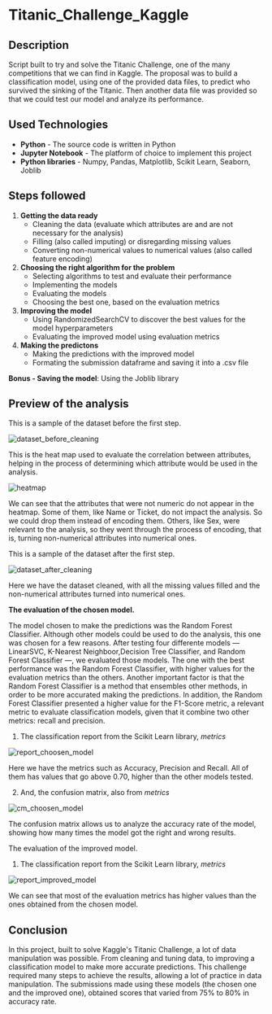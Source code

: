 # Titanic_Challenge_Kaggle

## Description
Script built to try and solve the Titanic Challenge, one of the many competitions that we can find in Kaggle.
The proposal was to build a classification model, using one of the provided data files, to predict who survived the sinking of the Titanic. Then another data file was provided so that we could test our model and analyze its performance.

## Used Technologies
* **Python** - The source code is written in Python
* **Jupyter Notebook** - The platform of choice to implement this project
* **Python libraries** - Numpy, Pandas, Matplotlib, Scikit Learn, Seaborn, Joblib

## Steps followed
1. **Getting the data ready**
    - Cleaning the data (evaluate which attributes are and are not necessary for the analysis)
    - Filling (also called imputing) or disregarding missing values
    - Converting non-numerical values to numerical values (also called feature encoding)
2. **Choosing the right algorithm for the problem**
    - Selecting algorithms to test and evaluate their performance
    - Implementing the models
    - Evaluating the models
    - Choosing the best one, based on the evaluation metrics
3. **Improving the model**
    - Using RandomizedSearchCV to discover the best values for the model hyperparameters
    - Evaluating the improved model using evaluation metrics
4. **Making the predictons**
    - Making the predictions with the improved model
    - Formating the submission dataframe and saving it into a .csv file


**Bonus - Saving the model**: Using the Joblib library

## Preview of the analysis

This is a sample of the dataset before the first step.

![dataset_before_cleaning](https://user-images.githubusercontent.com/46689116/219474902-3aca47d4-59fd-4d59-b2e9-80699086de48.png)

This is the heat map used to evaluate the correlation between attributes, helping in the process of determining which attribute would be used in the analysis.

![heatmap](https://user-images.githubusercontent.com/46689116/219474961-1cb3c736-61d6-4f56-82ef-18619387e7f4.png)

We can see that the attributes that were not numeric do not appear in the heatmap. Some of them, like Name or Ticket, do not impact the analysis. So we could drop them instead of encoding them. Others, like Sex, were relevant to the analysis, so they went through the process of encoding, that is, turning non-numerical attributes into numerical ones.

This is a sample of the dataset after the first step.

![dataset_after_cleaning](https://user-images.githubusercontent.com/46689116/219476038-d3cc4ac3-e177-4433-974b-29877dcd2136.png)

Here we have the dataset cleaned, with all the missing values filled and the non-numerical attributes turned into numerical ones.

**The evaluation of the chosen model.**

The model chosen to make the predictions was the Random Forest Classifier. Although other models could be used to do the analysis, this one was chosen for a few reasons. After testing four differente models — LinearSVC, K-Nearest Neighboor,Decision Tree Classifier, and Random Forest Classifier —, we evaluated those models. The one with the best performance was the Random Forest Classifier, with higher values for the evaluation metrics than the others. Another important factor is that the Random Forest Classifier is a method that ensembles other methods, in order to be more accurated making the predictions. In addition, the Random Forest Classifier presented a higher value for the F1-Score metric, a relevant metric to evaluate classification models, given that it combine two other metrics: recall and precision.

1. The classification report from the Scikit Learn library, _metrics_

![report_choosen_model](https://user-images.githubusercontent.com/46689116/219475102-19f6f9fe-9f85-41f7-8c42-897479a882a7.png)

Here we have the metrics such as Accuracy, Precision and Recall. All of them has values that go above 0.70, higher than the other models tested.

2. And, the confusion matrix, also from _metrics_

![cm_choosen_model](https://user-images.githubusercontent.com/46689116/219475161-450fe757-e48b-430e-a709-8d83c7f610a4.png)

The confusion matrix allows us to analyze the accuracy rate of the model, showing how many times the model got the right and wrong results.

The evaluation of the improved model.
1.  The classification report from the Scikit Learn library, _metrics_

![report_improved_model](https://user-images.githubusercontent.com/46689116/219475467-8555d802-d29d-43dc-a320-b58e283c041c.png)

We can see that most of the evaluation metrics has higher values than the ones obtained from the chosen model.

## Conclusion
In this project, built to solve Kaggle's Titanic Challenge, a lot of data manipulation was possible.
From cleaning and tuning data, to improving a classification model to make more accurate predictions. This challenge required many steps to achieve the results, allowing a lot of practice in data manipulation.
The submissions made using these models (the chosen one and the improved one), obtained scores that varied from 75% to 80% in accuracy rate.
